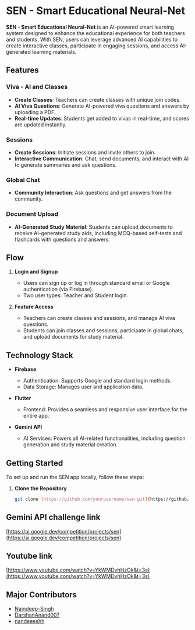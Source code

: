 # SEN - Smart Educational Neural-Net

**SEN - Smart Educational Neural-Net** is an AI-powered smart learning system designed to enhance the educational experience for both teachers and students. With SEN, users can leverage advanced AI capabilities to create interactive classes, participate in engaging sessions, and access AI-generated learning materials.

## Features

### Viva - AI and Classes
- **Create Classes**: Teachers can create classes with unique join codes.
- **AI Viva Questions**: Generate AI-powered viva questions and answers by uploading a PDF.
- **Real-time Updates**: Students get added to vivas in real-time, and scores are updated instantly.

### Sessions
- **Create Sessions**: Initiate sessions and invite others to join.
- **Interactive Communication**: Chat, send documents, and interact with AI to generate summaries and ask questions.

### Global Chat
- **Community Interaction**: Ask questions and get answers from the community.

### Document Upload
- **AI-Generated Study Material**: Students can upload documents to receive AI-generated study aids, including MCQ-based self-tests and flashcards with questions and answers.

## Flow

1. **Login and Signup**
   - Users can sign up or log in through standard email or Google authentication (via Firebase).
   - Two user types: Teacher and Student login.

2. **Feature Access**
   - Teachers can create classes and sessions, and manage AI viva questions.
   - Students can join classes and sessions, participate in global chats, and upload documents for study material.

## Technology Stack

- **Firebase**
  - Authentication: Supports Google and standard login methods.
  - Data Storage: Manages user and application data.

- **Flutter**
  - Frontend: Provides a seamless and responsive user interface for the entire app.

- **Gemini API**
  - AI Services: Powers all AI-related functionalities, including question generation and study material creation.

## Getting Started

To set up and run the SEN app locally, follow these steps:

1. **Clone the Repository**

   ```bash
   git clone [https://github.com/yourusername/sen.git](https://github.com/Naindeep-Singh/SEN-DSU-APP.git)

## Gemini API challenge link
[https://ai.google.dev/competition/projects/sen](https://ai.google.dev/competition/projects/sen)

## Youtube link
[https://www.youtube.com/watch?v=YkWMDvhHzOk&t=3s](https://www.youtube.com/watch?v=YkWMDvhHzOk&t=3s)

## Major Contributors

- [Naindeep-Singh](https://github.com/Naindeep-Singh)
- [DarshanAnand007](https://github.com/DarshanAnand007)
- [nandeeeshh](https://github.com/nandeeeshh)

